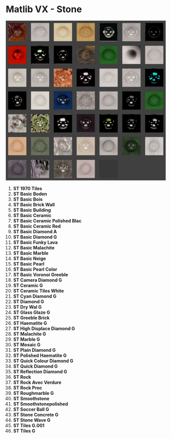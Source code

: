 # Matlib VX - Stone

![Matlib VX Stone](https://github.com/don1138/blender-materials/blob/main/Matlib-VX/JPG/Matlib-VX-Stone.jpg)

1. **ST 1970 Tiles**
1. **ST Basic Boden**
1. **ST Basic Bois**
1. **ST Basic Brick Wall**
1. **ST Basic Building**
1. **ST Basic Ceramic**
1. **ST Basic Ceramic Polished Blac**
1. **ST Basic Ceramic Red**
1. **ST Basic Diamond A**
1. **ST Basic Diamond G**
1. **ST Basic Funky Lava**
1. **ST Basic Malachite**
1. **ST Basic Marble**
1. **ST Basic Neige**
1. **ST Basic Pearl**
1. **ST Basic Pearl Color**
1. **ST Basic Voronoi Greeble**
1. **ST Camera Diamond G**
1. **ST Ceramic G**
1. **ST Ceramic Tiles White**
1. **ST Cyan Diamond G**
1. **ST Diamond G**
1. **ST Dry Wal G**
1. **ST Glass Glaze G**
1. **ST Greeble Brick**
1. **ST Haematite G**
1. **ST High Displace Diamond G**
1. **ST Malachite G**
1. **ST Marble G**
1. **ST Mosaic G**
1. **ST Plain Diamond G**
1. **ST Polished Haematite G**
1. **ST Quick Colour Diamond G**
1. **ST Quick Diamond G**
1. **ST Reflection Diamond G**
1. **ST Rock**
1. **ST Rock Avec Verdure**
1. **ST Rock Proc**
1. **ST Roughmarble G**
1. **ST Smoothstone**
1. **ST Smoothstonepolished**
1. **ST Soccer Ball G**
1. **ST Stone Concrete G**
1. **ST Stone Wave G**
1. **ST Tiles G.001**
1. **ST Tiles G**

